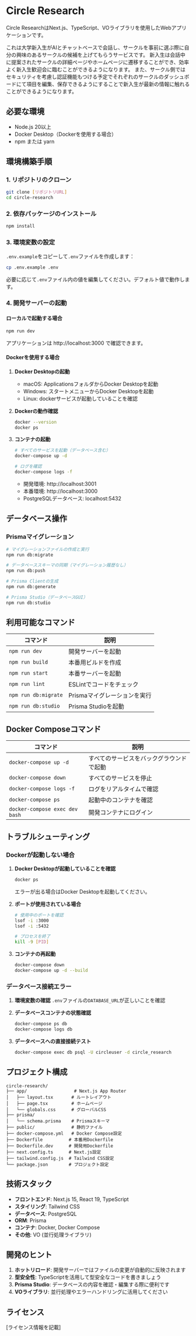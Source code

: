 # Circle Research

Circle ResearchはNext.js、TypeScript、VOライブラリを使用したWebアプリケーションです。

これは大学新入生がAIとチャットベースで会話し、サークルを事前に選ぶ際に自分の興味のあるサークルの候補を上げてもらうサービスです。
新入生は会話中に提案されたサークルの詳細ページやホームページに遷移することができ、効率よく新入生歓迎会に臨むことができるようになります。
また、サークル側ではセキュリティを考慮し認証機能もつける予定でそれぞれのサークルのダッシュボードにて項目を編集、保存できるようにすることで新入生が最新の情報に触れることができるようになります。

## 必要な環境

- Node.js 20以上
- Docker Desktop（Dockerを使用する場合）
- npm または yarn

## 環境構築手順

### 1. リポジトリのクローン

```bash
git clone [リポジトリURL]
cd circle-research
```

### 2. 依存パッケージのインストール

```bash
npm install
```

### 3. 環境変数の設定

`.env.example`をコピーして`.env`ファイルを作成します：

```bash
cp .env.example .env
```

必要に応じて`.env`ファイル内の値を編集してください。デフォルト値で動作します。

### 4. 開発サーバーの起動

#### ローカルで起動する場合

```bash
npm run dev
```

アプリケーションは http://localhost:3000 で確認できます。

#### Dockerを使用する場合

1. **Docker Desktopの起動**
   - macOS: ApplicationsフォルダからDocker Desktopを起動
   - Windows: スタートメニューからDocker Desktopを起動
   - Linux: dockerサービスが起動していることを確認

2. **Dockerの動作確認**
   ```bash
   docker --version
   docker ps
   ```

3. **コンテナの起動**
   ```bash
   # すべてのサービスを起動（データベース含む）
   docker-compose up -d
   
   # ログを確認
   docker-compose logs -f
   ```

   - 開発環境: http://localhost:3001
   - 本番環境: http://localhost:3000
   - PostgreSQLデータベース: localhost:5432

## データベース操作

### Prismaマイグレーション

```bash
# マイグレーションファイルの作成と実行
npm run db:migrate

# データベーススキーマの同期（マイグレーション履歴なし）
npm run db:push

# Prisma Clientの生成
npm run db:generate

# Prisma Studio（データベースGUI）
npm run db:studio
```

## 利用可能なコマンド

| コマンド | 説明 |
|---------|------|
| `npm run dev` | 開発サーバーを起動 |
| `npm run build` | 本番用ビルドを作成 |
| `npm run start` | 本番サーバーを起動 |
| `npm run lint` | ESLintでコードをチェック |
| `npm run db:migrate` | Prismaマイグレーションを実行 |
| `npm run db:studio` | Prisma Studioを起動 |

## Docker Composeコマンド

| コマンド | 説明 |
|---------|------|
| `docker-compose up -d` | すべてのサービスをバックグラウンドで起動 |
| `docker-compose down` | すべてのサービスを停止 |
| `docker-compose logs -f` | ログをリアルタイムで確認 |
| `docker-compose ps` | 起動中のコンテナを確認 |
| `docker-compose exec dev bash` | 開発コンテナにログイン |

## トラブルシューティング

### Dockerが起動しない場合

1. **Docker Desktopが起動していることを確認**
   ```bash
   docker ps
   ```
   エラーが出る場合はDocker Desktopを起動してください。

2. **ポートが使用されている場合**
   ```bash
   # 使用中のポートを確認
   lsof -i :3000
   lsof -i :5432
   
   # プロセスを終了
   kill -9 [PID]
   ```

3. **コンテナの再起動**
   ```bash
   docker-compose down
   docker-compose up -d --build
   ```

### データベース接続エラー

1. **環境変数の確認**
   `.env`ファイルの`DATABASE_URL`が正しいことを確認

2. **データベースコンテナの状態確認**
   ```bash
   docker-compose ps db
   docker-compose logs db
   ```

3. **データベースへの直接接続テスト**
   ```bash
   docker-compose exec db psql -U circleuser -d circle_research
   ```

## プロジェクト構成

```
circle-research/
├── app/                  # Next.js App Router
│   ├── layout.tsx       # ルートレイアウト
│   ├── page.tsx         # ホームページ
│   └── globals.css      # グローバルCSS
├── prisma/
│   └── schema.prisma    # Prismaスキーマ
├── public/              # 静的ファイル
├── docker-compose.yml   # Docker Compose設定
├── Dockerfile          # 本番用Dockerfile
├── Dockerfile.dev      # 開発用Dockerfile
├── next.config.ts      # Next.js設定
├── tailwind.config.js  # Tailwind CSS設定
└── package.json        # プロジェクト設定
```

## 技術スタック

- **フロントエンド**: Next.js 15, React 19, TypeScript
- **スタイリング**: Tailwind CSS
- **データベース**: PostgreSQL
- **ORM**: Prisma
- **コンテナ**: Docker, Docker Compose
- **その他**: VO (並行処理ライブラリ)

## 開発のヒント

1. **ホットリロード**: 開発サーバーではファイルの変更が自動的に反映されます
2. **型安全性**: TypeScriptを活用して型安全なコードを書きましょう
3. **Prisma Studio**: データベースの内容を確認・編集する際に便利です
4. **VOライブラリ**: 並行処理やエラーハンドリングに活用してください

## ライセンス

[ライセンス情報を記載]